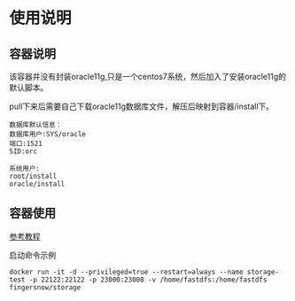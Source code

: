 # 使用说明

## 容器说明

该容器并没有封装oracle11g,只是一个centos7系统，然后加入了安装oracle11g的默认脚本。

pull下来后需要自己下载oracle11g数据库文件，解压后映射到容器/install下。

``` text
数据库默认信息：
数据库用户:SYS/oracle
端口:1521
SID:orc

系统用户:
root/install
oracle/install
```

## 容器使用

[参考教程](http://fingersnow.cn/2018-01-27/docker%E8%87%AA%E5%8A%A8%E7%BC%96%E8%AF%91oracle11g/)

启动命令示例

``` shell
docker run -it -d --privileged=true --restart=always --name storage-test -p 22122:22122 -p 23000:23000 -v /home/fastdfs:/home/fastdfs fingersnow/storage
```



